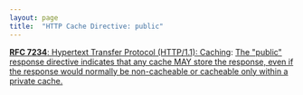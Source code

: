 ```yaml
---
layout: page
title:  "HTTP Cache Directive: public"
---
```


[**RFC 7234**: Hypertext Transfer Protocol (HTTP/1.1): Caching](/specs/IETF/RFC/7234 "The Hypertext Transfer Protocol (HTTP) is an application-level protocol for distributed, collaborative, hypertext information systems. This document defines requirements on HTTP caches and the associated header fields that control cache behavior or indicate cacheable response messages."): [The "public" response directive indicates that any cache MAY store the response, even if the response would normally be non-cacheable or cacheable only within a private cache.]()

